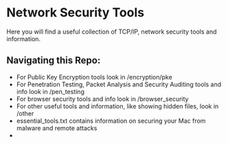 # Network Security Tools

Here you will find a useful collection of TCP/IP, network security tools and information.

## Navigating this Repo:
+ For Public Key Encryption tools look in /encryption/pke
+ For Penetration Testing, Packet Analysis and Security Auditing tools and info look in /pen_testing
+ For browser security tools and info look in /browser_security
+ For other useful tools and information, like showing hidden files, look in /other
+ essential_tools.txt contains information on securing your Mac from malware and remote attacks
+